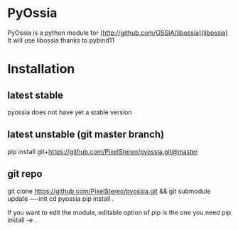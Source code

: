 # PyOssia
PyOssia is a python module for [http://github.com/OSSIA/libossia](libossia)
It will use libossia thanks to pybind11

# Installation

## latest stable
pyossia does not have yet a stable version

## latest unstable (git master branch)
pip install git+https://github.com/PixelStereo/pyossia.git@master

## git repo
git clone https://github.com/PixelStereo/pyossia.git && git submodule update —-init
cd pyossia
pip install .

If you want to edit the module, editable option of pip is the one you need
pip install -e .

